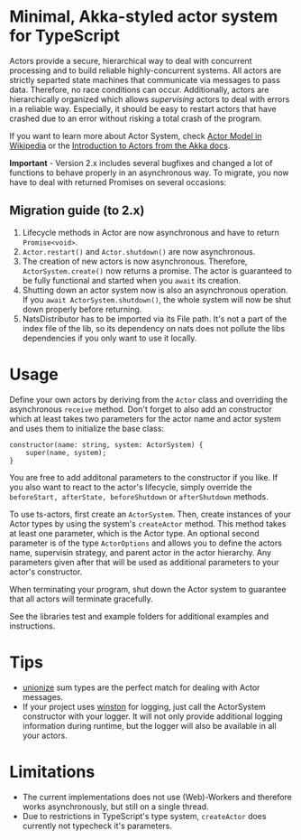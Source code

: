 # Minimal, Akka-styled actor system for TypeScript

Actors provide a secure, hierarchical way to deal with concurrent processing and to build reliable highly-concurrent systems. All actors are strictly separted state machines that communicate
via messages to pass data. Therefore, no race conditions can occur. Additionally, actors are hierarchically organized which allows _supervising_ actors to deal with errors in a reliable way. Especially,
it should be easy to restart actors that have crashed due to an error without risking a total crash of the program.

If you want to learn more about Actor System, check [Actor Model in Wikipedia](https://en.wikipedia.org/wiki/Actor_model) or the [Introduction to Actors from the Akka docs](https://doc.akka.io/docs/akka/current/general/actor-systems.html).

**Important** - Version 2.x includes several bugfixes and changed a lot of functions to behave properly in an asynchronous way. To migrate, you now have to deal with returned Promises on several occasions:

## Migration guide (to 2.x)

1. Lifecycle methods in Actor are now asynchronous and have to return `Promise<void>`.
2. `Actor.restart()` and `Actor.shutdown()` are now asynchronous.
3. The creation of new actors is now asynchronous. Therefore, `ActorSystem.create()` now returns a promise. The actor is guaranteed to be fully functional and started when you `await` its creation.
4. Shutting down an actor system now is also an asynchronous operation. If you `await ActorSystem.shutdown()`, the whole system will now be shut down properly before returning.
5. NatsDistributor has to be imported via its File path. It's not a part of the index file of the lib, so its dependency on nats does not pollute the libs dependencies if you only want to use it locally.

# Usage

Define your own actors by deriving from the `Actor` class and overriding the asynchronous `receive` method. Don't forget to also add an constructor which at least takes two parameters
for the actor name and actor system and uses them to initialize the base class:

```
constructor(name: string, system: ActorSystem) {
    super(name, system);
}
```

You are free to add additonal parameters to the constructor if you like. If you also want to react to the actor's lifecycle, simply override the `beforeStart, afterState, beforeShutdown` or `afterShutdown` methods.

To use ts-actors, first create an `ActorSystem`. Then, create instances of your Actor types by using the system's `createActor` method. This method takes at least one parameter, which is the Actor type. An optional second parameter is of the type `ActorOptions` and allows you to define the actors name, supervisin strategy, and parent actor in the actor hierarchy. Any parameters given after
that will be used as additional parameters to your actor's constructor.

When terminating your program, shut down the Actor system to guarantee that all actors will terminate gracefully.

See the libraries test and example folders for additional examples and instructions.

# Tips

-   [unionize](https://github.com/pelotom/unionize) sum types are the perfect match for dealing with Actor messages.
-   If your project uses [winston](https://github.com/winstonjs/winston) for logging, just call the ActorSystem constructor with your logger. It will not only provide additional
    logging information during runtime, but the logger will also be available in all your actors.

# Limitations

-   The current implementations does not use (Web)-Workers and therefore works asynchronously, but still on a single thread.
-   Due to restrictions in TypeScript's type system, `createActor` does currently not typecheck it's parameters.
